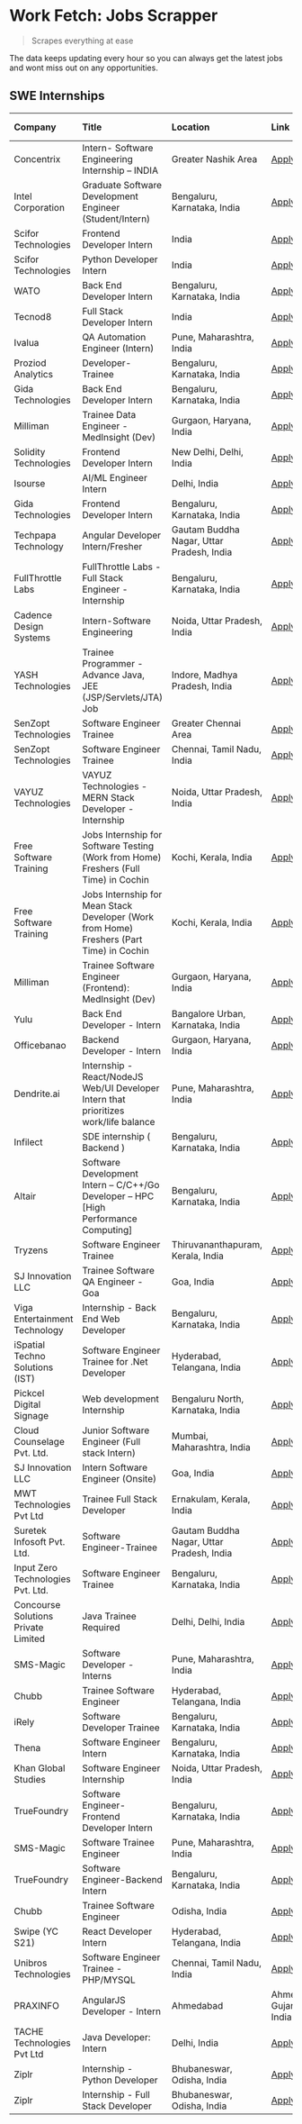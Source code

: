 # Work Fetch: Jobs Scrapper
> Scrapes everything at ease

The data keeps updating every hour so you can always get the latest jobs and wont miss out on any opportunities.

## SWE Internships
<!--START_SECTION:workfetch-->
| Company                             | Title                                                                                    | Location                                  | Link                                                                                                                                                                                                                                                                                                                  | Date Posted   |
|:------------------------------------|:-----------------------------------------------------------------------------------------|:------------------------------------------|:----------------------------------------------------------------------------------------------------------------------------------------------------------------------------------------------------------------------------------------------------------------------------------------------------------------------|:--------------|
| Concentrix                          | Intern- Software Engineering Internship – INDIA                                          | Greater Nashik Area                       | [Apply](https://in.linkedin.com/jobs/view/intern-software-engineering-internship-%E2%80%93-india-at-concentrix-3839392063?refId=%2BRye56NrrMc%2FUepyriz3hQ%3D%3D&trackingId=Qc1UuuhMXbxQnq6ZXSQsOQ%3D%3D&position=3&pageNum=0&trk=public_jobs_jserp-result_search-card)                                               | 2024-02-27    |
| Intel Corporation                   | Graduate Software Development Engineer (Student/Intern)                                  | Bengaluru, Karnataka, India               | [Apply](https://in.linkedin.com/jobs/view/graduate-software-development-engineer-student-intern-at-intel-corporation-3839094175?refId=eFwE5Lcf6CLLC9xVdQe%2BIw%3D%3D&trackingId=ucqUEKL2FLo7IaHUI15Pqg%3D%3D&position=5&pageNum=1&trk=public_jobs_jserp-result_search-card)                                           | 2024-02-27    |
| Scifor Technologies                 | Frontend Developer Intern                                                                | India                                     | [Apply](https://in.linkedin.com/jobs/view/frontend-developer-intern-at-scifor-technologies-3839011953?refId=p%2FlzSFn7VAyIBjKHCu0uXA%3D%3D&trackingId=x64qMcKRwu0kawqYP7vKjg%3D%3D&position=2&pageNum=2&trk=public_jobs_jserp-result_search-card)                                                                     | 2024-02-27    |
| Scifor Technologies                 | Python Developer Intern                                                                  | India                                     | [Apply](https://in.linkedin.com/jobs/view/python-developer-intern-at-scifor-technologies-3838399080?refId=LY1eoY3tCWWA7%2F76PVXcVw%3D%3D&trackingId=24Qpj0xoHVWrbyTxdm7uXg%3D%3D&position=16&pageNum=3&trk=public_jobs_jserp-result_search-card)                                                                      | 2024-02-26    |
| WATO                                | Back End Developer Intern                                                                | Bengaluru, Karnataka, India               | [Apply](https://in.linkedin.com/jobs/view/back-end-developer-intern-at-wato-3834852920?refId=LY1eoY3tCWWA7%2F76PVXcVw%3D%3D&trackingId=TuvC75N%2BXTac5prZD4LFQw%3D%3D&position=22&pageNum=3&trk=public_jobs_jserp-result_search-card)                                                                                 | 2024-02-26    |
| Tecnod8                             | Full Stack Developer Intern                                                              | India                                     | [Apply](https://in.linkedin.com/jobs/view/full-stack-developer-intern-at-tecnod8-3834283868?refId=eFwE5Lcf6CLLC9xVdQe%2BIw%3D%3D&trackingId=E%2Bu%2FSMFws%2B1AZUqCdnqStQ%3D%3D&position=20&pageNum=1&trk=public_jobs_jserp-result_search-card)                                                                        | 2024-02-25    |
| Ivalua                              | QA Automation Engineer (Intern)                                                          | Pune, Maharashtra, India                  | [Apply](https://in.linkedin.com/jobs/view/qa-automation-engineer-intern-at-ivalua-3762560998?refId=LY1eoY3tCWWA7%2F76PVXcVw%3D%3D&trackingId=SDBn3wqNImaYyYAm%2FIftLQ%3D%3D&position=24&pageNum=3&trk=public_jobs_jserp-result_search-card)                                                                           | 2024-02-24    |
| Proziod Analytics                   | Developer-Trainee                                                                        | Bengaluru, Karnataka, India               | [Apply](https://in.linkedin.com/jobs/view/developer-trainee-at-proziod-analytics-3838200708?refId=eFwE5Lcf6CLLC9xVdQe%2BIw%3D%3D&trackingId=wUUU%2BncAIibAg5RXRnABxQ%3D%3D&position=23&pageNum=1&trk=public_jobs_jserp-result_search-card)                                                                            | 2024-02-23    |
| Gida Technologies                   | Back End Developer Intern                                                                | Bengaluru, Karnataka, India               | [Apply](https://in.linkedin.com/jobs/view/back-end-developer-intern-at-gida-technologies-3836849295?refId=p%2FlzSFn7VAyIBjKHCu0uXA%3D%3D&trackingId=ptkC1VKRXZuMhOzM6xKMKA%3D%3D&position=4&pageNum=2&trk=public_jobs_jserp-result_search-card)                                                                       | 2024-02-23    |
| Milliman                            | Trainee Data Engineer - MedInsight (Dev)                                                 | Gurgaon, Haryana, India                   | [Apply](https://in.linkedin.com/jobs/view/trainee-data-engineer-medinsight-dev-at-milliman-3789275187?refId=p%2FlzSFn7VAyIBjKHCu0uXA%3D%3D&trackingId=vVxIx8meTS0%2Fg2QiNlKMaw%3D%3D&position=7&pageNum=2&trk=public_jobs_jserp-result_search-card)                                                                   | 2024-02-23    |
| Solidity Technologies               | Frontend Developer Intern                                                                | New Delhi, Delhi, India                   | [Apply](https://in.linkedin.com/jobs/view/frontend-developer-intern-at-solidity-technologies-3831583934?refId=eFwE5Lcf6CLLC9xVdQe%2BIw%3D%3D&trackingId=lkJqkccJS0C120j2NpCrhQ%3D%3D&position=10&pageNum=1&trk=public_jobs_jserp-result_search-card)                                                                  | 2024-02-22    |
| Isourse                             | AI/ML Engineer Intern                                                                    | Delhi, India                              | [Apply](https://in.linkedin.com/jobs/view/ai-ml-engineer-intern-at-isourse-3837826475?refId=LY1eoY3tCWWA7%2F76PVXcVw%3D%3D&trackingId=D45y9QbNLepxmpskxalelQ%3D%3D&position=13&pageNum=3&trk=public_jobs_jserp-result_search-card)                                                                                    | 2024-02-22    |
| Gida Technologies                   | Frontend Developer Intern                                                                | Bengaluru, Karnataka, India               | [Apply](https://in.linkedin.com/jobs/view/frontend-developer-intern-at-gida-technologies-3836040945?refId=%2BRye56NrrMc%2FUepyriz3hQ%3D%3D&trackingId=V3BR5tb8hOKlF5XvhrUWzw%3D%3D&position=20&pageNum=0&trk=public_jobs_jserp-result_search-card)                                                                    | 2024-02-21    |
| Techpapa Technology                 | Angular Developer Intern/Fresher                                                         | Gautam Buddha Nagar, Uttar Pradesh, India | [Apply](https://in.linkedin.com/jobs/view/angular-developer-intern-fresher-at-techpapa-technology-3834305862?refId=eFwE5Lcf6CLLC9xVdQe%2BIw%3D%3D&trackingId=2eTSkAJMi05yV7CLotS4oA%3D%3D&position=16&pageNum=1&trk=public_jobs_jserp-result_search-card)                                                             | 2024-02-20    |
| FullThrottle Labs                   | FullThrottle Labs - Full Stack Engineer - Internship                                     | Bengaluru, Karnataka, India               | [Apply](https://in.linkedin.com/jobs/view/fullthrottle-labs-full-stack-engineer-internship-at-fullthrottle-labs-3829636016?refId=eFwE5Lcf6CLLC9xVdQe%2BIw%3D%3D&trackingId=ubWaTzYTXjIEVjKuW61zyQ%3D%3D&position=21&pageNum=1&trk=public_jobs_jserp-result_search-card)                                               | 2024-02-17    |
| Cadence Design Systems              | Intern-Software Engineering                                                              | Noida, Uttar Pradesh, India               | [Apply](https://in.linkedin.com/jobs/view/intern-software-engineering-at-cadence-design-systems-3794689056?refId=p%2FlzSFn7VAyIBjKHCu0uXA%3D%3D&trackingId=gvOCGNUlPz5DEs7ru2zSxw%3D%3D&position=17&pageNum=2&trk=public_jobs_jserp-result_search-card)                                                               | 2024-02-17    |
| YASH Technologies                   | Trainee Programmer - Advance Java, JEE (JSP/Servlets/JTA) Job                            | Indore, Madhya Pradesh, India             | [Apply](https://in.linkedin.com/jobs/view/trainee-programmer-advance-java-jee-jsp-servlets-jta-job-at-yash-technologies-3811759183?refId=%2BRye56NrrMc%2FUepyriz3hQ%3D%3D&trackingId=7z6jb41dCqTdx9zoXAc35A%3D%3D&position=14&pageNum=0&trk=public_jobs_jserp-result_search-card)                                     | 2024-02-13    |
| SenZopt Technologies                | Software Engineer Trainee                                                                | Greater Chennai Area                      | [Apply](https://in.linkedin.com/jobs/view/software-engineer-trainee-at-senzopt-technologies-3827688781?refId=eFwE5Lcf6CLLC9xVdQe%2BIw%3D%3D&trackingId=Jai5Bspezyw03Z31dNHzmA%3D%3D&position=4&pageNum=1&trk=public_jobs_jserp-result_search-card)                                                                    | 2024-02-12    |
| SenZopt Technologies                | Software Engineer Trainee                                                                | Chennai, Tamil Nadu, India                | [Apply](https://in.linkedin.com/jobs/view/software-engineer-trainee-at-senzopt-technologies-3827686880?refId=eFwE5Lcf6CLLC9xVdQe%2BIw%3D%3D&trackingId=tq2P90WgvHl6AXbiN0pVKw%3D%3D&position=17&pageNum=1&trk=public_jobs_jserp-result_search-card)                                                                   | 2024-02-12    |
| VAYUZ Technologies                  | VAYUZ Technologies - MERN Stack Developer - Internship                                   | Noida, Uttar Pradesh, India               | [Apply](https://in.linkedin.com/jobs/view/vayuz-technologies-mern-stack-developer-internship-at-vayuz-technologies-3822619356?refId=eFwE5Lcf6CLLC9xVdQe%2BIw%3D%3D&trackingId=mL8OgASxUzuse03pfoI%2BBA%3D%3D&position=22&pageNum=1&trk=public_jobs_jserp-result_search-card)                                          | 2024-02-10    |
| Free Software Training              | Jobs Internship for Software Testing (Work from Home) Freshers (Full Time) in Cochin     | Kochi, Kerala, India                      | [Apply](https://in.linkedin.com/jobs/view/jobs-internship-for-software-testing-work-from-home-freshers-full-time-in-cochin-at-free-software-training-3826557030?refId=p%2FlzSFn7VAyIBjKHCu0uXA%3D%3D&trackingId=BLoGdSWUSCidOdS1VRGbiA%3D%3D&position=19&pageNum=2&trk=public_jobs_jserp-result_search-card)          | 2024-02-10    |
| Free Software Training              | Jobs Internship for Mean Stack Developer (Work from Home) Freshers (Part Time) in Cochin | Kochi, Kerala, India                      | [Apply](https://in.linkedin.com/jobs/view/jobs-internship-for-mean-stack-developer-work-from-home-freshers-part-time-in-cochin-at-free-software-training-3826556130?refId=LY1eoY3tCWWA7%2F76PVXcVw%3D%3D&trackingId=VnzGCYN%2BcWSfJGBVepMdAQ%3D%3D&position=10&pageNum=3&trk=public_jobs_jserp-result_search-card)    | 2024-02-10    |
| Milliman                            | Trainee Software Engineer (Frontend): MedInsight (Dev)                                   | Gurgaon, Haryana, India                   | [Apply](https://in.linkedin.com/jobs/view/trainee-software-engineer-frontend-medinsight-dev-at-milliman-3792874280?refId=%2BRye56NrrMc%2FUepyriz3hQ%3D%3D&trackingId=xO7p06zjClAJmRN0nCJMHA%3D%3D&position=5&pageNum=0&trk=public_jobs_jserp-result_search-card)                                                      | 2024-02-09    |
| Yulu                                | Back End Developer - Intern                                                              | Bangalore Urban, Karnataka, India         | [Apply](https://in.linkedin.com/jobs/view/back-end-developer-intern-at-yulu-3821682220?refId=%2BRye56NrrMc%2FUepyriz3hQ%3D%3D&trackingId=%2BVU5rtQN6BmaFd0Zijv6%2FQ%3D%3D&position=9&pageNum=0&trk=public_jobs_jserp-result_search-card)                                                                              | 2024-02-04    |
| Officebanao                         | Backend Developer - Intern                                                               | Gurgaon, Haryana, India                   | [Apply](https://in.linkedin.com/jobs/view/backend-developer-intern-at-officebanao-3814263731?refId=%2BRye56NrrMc%2FUepyriz3hQ%3D%3D&trackingId=84zraulh801OqIVFCYUCSw%3D%3D&position=18&pageNum=0&trk=public_jobs_jserp-result_search-card)                                                                           | 2024-01-31    |
| Dendrite.ai                         | Internship - React/NodeJS Web/UI Developer Intern that prioritizes work/life balance     | Pune, Maharashtra, India                  | [Apply](https://in.linkedin.com/jobs/view/internship-react-nodejs-web-ui-developer-intern-that-prioritizes-work-life-balance-at-dendrite-ai-3818948068?refId=%2BRye56NrrMc%2FUepyriz3hQ%3D%3D&trackingId=Dcn0c%2BQqvRx9YoG6KdqZXw%3D%3D&position=24&pageNum=0&trk=public_jobs_jserp-result_search-card)               | 2024-01-31    |
| Infilect                            | SDE internship ( Backend )                                                               | Bengaluru, Karnataka, India               | [Apply](https://in.linkedin.com/jobs/view/sde-internship-backend-at-infilect-3815120558?refId=%2BRye56NrrMc%2FUepyriz3hQ%3D%3D&trackingId=hmfxIVXsknzFGBbhBGgu1Q%3D%3D&position=19&pageNum=0&trk=public_jobs_jserp-result_search-card)                                                                                | 2024-01-25    |
| Altair                              | Software Development Intern – C/C++/Go Developer – HPC [High Performance Computing]      | Bengaluru, Karnataka, India               | [Apply](https://in.linkedin.com/jobs/view/software-development-intern-%E2%80%93-c-c%2B%2B-go-developer-%E2%80%93-hpc-high-performance-computing-at-altair-3809167074?refId=p%2FlzSFn7VAyIBjKHCu0uXA%3D%3D&trackingId=%2FIf9a%2BCWx93SacDo8zrLbw%3D%3D&position=22&pageNum=2&trk=public_jobs_jserp-result_search-card) | 2024-01-19    |
| Tryzens                             | Software Engineer Trainee                                                                | Thiruvananthapuram, Kerala, India         | [Apply](https://in.linkedin.com/jobs/view/software-engineer-trainee-at-tryzens-3809363491?refId=eFwE5Lcf6CLLC9xVdQe%2BIw%3D%3D&trackingId=CCI4ALaeOjGCvpV6jv7%2BcQ%3D%3D&position=7&pageNum=1&trk=public_jobs_jserp-result_search-card)                                                                               | 2024-01-18    |
| SJ Innovation LLC                   | Trainee Software QA Engineer - Goa                                                       | Goa, India                                | [Apply](https://in.linkedin.com/jobs/view/trainee-software-qa-engineer-goa-at-sj-innovation-llc-3804578231?refId=LY1eoY3tCWWA7%2F76PVXcVw%3D%3D&trackingId=t8ViMuKCfM4%2BVVJkH4io7Q%3D%3D&position=6&pageNum=3&trk=public_jobs_jserp-result_search-card)                                                              | 2024-01-18    |
| Viga Entertainment Technology       | Internship - Back End Web Developer                                                      | Bengaluru, Karnataka, India               | [Apply](https://in.linkedin.com/jobs/view/internship-back-end-web-developer-at-viga-entertainment-technology-3817712040?refId=LY1eoY3tCWWA7%2F76PVXcVw%3D%3D&trackingId=K7F9rBWBWG9Oq3ytV8ptyg%3D%3D&position=8&pageNum=3&trk=public_jobs_jserp-result_search-card)                                                   | 2024-01-17    |
| iSpatial Techno Solutions (IST)     | Software Engineer Trainee for .Net Developer                                             | Hyderabad, Telangana, India               | [Apply](https://in.linkedin.com/jobs/view/software-engineer-trainee-for-net-developer-at-ispatial-techno-solutions-ist-3826984352?refId=LY1eoY3tCWWA7%2F76PVXcVw%3D%3D&trackingId=F0XCGg60mSd9vSgS5jl1AA%3D%3D&position=5&pageNum=3&trk=public_jobs_jserp-result_search-card)                                         | 2024-01-16    |
| Pickcel Digital Signage             | Web development Internship                                                               | Bengaluru North, Karnataka, India         | [Apply](https://in.linkedin.com/jobs/view/web-development-internship-at-pickcel-digital-signage-3826062393?refId=eFwE5Lcf6CLLC9xVdQe%2BIw%3D%3D&trackingId=A0gXe5G7qAXNLa8qTo%2FEuA%3D%3D&position=25&pageNum=1&trk=public_jobs_jserp-result_search-card)                                                             | 2024-01-15    |
| Cloud Counselage Pvt. Ltd.          | Junior Software Engineer (Full stack Intern)                                             | Mumbai, Maharashtra, India                | [Apply](https://in.linkedin.com/jobs/view/junior-software-engineer-full-stack-intern-at-cloud-counselage-pvt-ltd-3803132814?refId=%2BRye56NrrMc%2FUepyriz3hQ%3D%3D&trackingId=Px%2FW9TxgeUx%2BEA5wxHxUZw%3D%3D&position=21&pageNum=0&trk=public_jobs_jserp-result_search-card)                                        | 2024-01-11    |
| SJ Innovation LLC                   | Intern Software Engineer (Onsite)                                                        | Goa, India                                | [Apply](https://in.linkedin.com/jobs/view/intern-software-engineer-onsite-at-sj-innovation-llc-3799959011?refId=eFwE5Lcf6CLLC9xVdQe%2BIw%3D%3D&trackingId=GX0ag5h7%2FQGETAMAQ13wVg%3D%3D&position=11&pageNum=1&trk=public_jobs_jserp-result_search-card)                                                              | 2024-01-11    |
| MWT Technologies Pvt Ltd            | Trainee Full Stack Developer                                                             | Ernakulam, Kerala, India                  | [Apply](https://in.linkedin.com/jobs/view/trainee-full-stack-developer-at-mwt-technologies-pvt-ltd-3800921715?refId=%2BRye56NrrMc%2FUepyriz3hQ%3D%3D&trackingId=WrIsBdz%2BlreZTFF4YbhFNA%3D%3D&position=4&pageNum=0&trk=public_jobs_jserp-result_search-card)                                                         | 2024-01-09    |
| Suretek Infosoft Pvt. Ltd.          | Software Engineer-Trainee                                                                | Gautam Buddha Nagar, Uttar Pradesh, India | [Apply](https://in.linkedin.com/jobs/view/software-engineer-trainee-at-suretek-infosoft-pvt-ltd-3800934643?refId=%2BRye56NrrMc%2FUepyriz3hQ%3D%3D&trackingId=d%2F%2BFIfwXIUWtiulSaS90ng%3D%3D&position=15&pageNum=0&trk=public_jobs_jserp-result_search-card)                                                         | 2024-01-09    |
| Input Zero Technologies Pvt. Ltd.   | Software Engineer Trainee                                                                | Bengaluru, Karnataka, India               | [Apply](https://in.linkedin.com/jobs/view/software-engineer-trainee-at-input-zero-technologies-pvt-ltd-3800927643?refId=%2BRye56NrrMc%2FUepyriz3hQ%3D%3D&trackingId=diET66McUPqeSkVVtn2yeA%3D%3D&position=25&pageNum=0&trk=public_jobs_jserp-result_search-card)                                                      | 2024-01-09    |
| Concourse Solutions Private Limited | Java Trainee Required                                                                    | Delhi, Delhi, India                       | [Apply](https://in.linkedin.com/jobs/view/java-trainee-required-at-concourse-solutions-private-limited-3800941190?refId=LY1eoY3tCWWA7%2F76PVXcVw%3D%3D&trackingId=AfmQcWISWIpEHI5JZJUzkg%3D%3D&position=9&pageNum=3&trk=public_jobs_jserp-result_search-card)                                                         | 2024-01-09    |
| SMS-Magic                           | Software Developer -Interns                                                              | Pune, Maharashtra, India                  | [Apply](https://in.linkedin.com/jobs/view/software-developer-interns-at-sms-magic-3799485343?refId=eFwE5Lcf6CLLC9xVdQe%2BIw%3D%3D&trackingId=riwrGuv6k8wYXp5RBhENlw%3D%3D&position=3&pageNum=1&trk=public_jobs_jserp-result_search-card)                                                                              | 2024-01-05    |
| Chubb                               | Trainee Software Engineer                                                                | Hyderabad, Telangana, India               | [Apply](https://in.linkedin.com/jobs/view/trainee-software-engineer-at-chubb-3811550279?refId=p%2FlzSFn7VAyIBjKHCu0uXA%3D%3D&trackingId=d4s%2FlP0cxDfhXdIkI77JJQ%3D%3D&position=13&pageNum=2&trk=public_jobs_jserp-result_search-card)                                                                                | 2023-12-28    |
| iRely                               | Software Developer Trainee                                                               | Bengaluru, Karnataka, India               | [Apply](https://in.linkedin.com/jobs/view/software-developer-trainee-at-irely-3801577534?refId=%2BRye56NrrMc%2FUepyriz3hQ%3D%3D&trackingId=X2wkopVC43lO68YSkGBLEA%3D%3D&position=10&pageNum=0&trk=public_jobs_jserp-result_search-card)                                                                               | 2023-12-22    |
| Thena                               | Software Engineer Intern                                                                 | Bengaluru, Karnataka, India               | [Apply](https://in.linkedin.com/jobs/view/software-engineer-intern-at-thena-3778731751?refId=%2BRye56NrrMc%2FUepyriz3hQ%3D%3D&trackingId=hfhB8JO2plL9rlXqH7m1VA%3D%3D&position=12&pageNum=0&trk=public_jobs_jserp-result_search-card)                                                                                 | 2023-12-05    |
| Khan Global Studies                 | Software Engineer Internship                                                             | Noida, Uttar Pradesh, India               | [Apply](https://in.linkedin.com/jobs/view/software-engineer-internship-at-khan-global-studies-3766942197?refId=eFwE5Lcf6CLLC9xVdQe%2BIw%3D%3D&trackingId=uwer30OKSz%2FGCgKq9oFlMw%3D%3D&position=18&pageNum=1&trk=public_jobs_jserp-result_search-card)                                                               | 2023-11-27    |
| TrueFoundry                         | Software Engineer- Frontend Developer Intern                                             | Bengaluru, Karnataka, India               | [Apply](https://in.linkedin.com/jobs/view/software-engineer-frontend-developer-intern-at-truefoundry-3790095058?refId=%2BRye56NrrMc%2FUepyriz3hQ%3D%3D&trackingId=B8qNDckeL02jW%2FMPfUDSBw%3D%3D&position=11&pageNum=0&trk=public_jobs_jserp-result_search-card)                                                      | 2023-11-24    |
| SMS-Magic                           | Software Trainee Engineer                                                                | Pune, Maharashtra, India                  | [Apply](https://in.linkedin.com/jobs/view/software-trainee-engineer-at-sms-magic-3761409781?refId=%2BRye56NrrMc%2FUepyriz3hQ%3D%3D&trackingId=DFcBifFMkLXIa88JcV40qQ%3D%3D&position=22&pageNum=0&trk=public_jobs_jserp-result_search-card)                                                                            | 2023-11-16    |
| TrueFoundry                         | Software Engineer-Backend Intern                                                         | Bengaluru, Karnataka, India               | [Apply](https://in.linkedin.com/jobs/view/software-engineer-backend-intern-at-truefoundry-3779508170?refId=%2BRye56NrrMc%2FUepyriz3hQ%3D%3D&trackingId=97vU%2Bk1y9Ig%2Bf0d7RfZioA%3D%3D&position=23&pageNum=0&trk=public_jobs_jserp-result_search-card)                                                               | 2023-11-10    |
| Chubb                               | Trainee Software Engineer                                                                | Odisha, India                             | [Apply](https://in.linkedin.com/jobs/view/trainee-software-engineer-at-chubb-3756335100?refId=p%2FlzSFn7VAyIBjKHCu0uXA%3D%3D&trackingId=hq3Vud5fERCSGZcrVL1rKQ%3D%3D&position=25&pageNum=2&trk=public_jobs_jserp-result_search-card)                                                                                  | 2023-11-02    |
| Swipe (YC S21)                      | React Developer Intern                                                                   | Hyderabad, Telangana, India               | [Apply](https://in.linkedin.com/jobs/view/react-developer-intern-at-swipe-yc-s21-3737600089?refId=%2BRye56NrrMc%2FUepyriz3hQ%3D%3D&trackingId=ux%2BU0%2Bqm624dk2fJKkegLQ%3D%3D&position=13&pageNum=0&trk=public_jobs_jserp-result_search-card)                                                                        | 2023-10-13    |
| Unibros Technologies                | Software Engineer Trainee - PHP/MYSQL                                                    | Chennai, Tamil Nadu, India                | [Apply](https://in.linkedin.com/jobs/view/software-engineer-trainee-php-mysql-at-unibros-technologies-3656599241?refId=eFwE5Lcf6CLLC9xVdQe%2BIw%3D%3D&trackingId=iI6EUF8Y1DoKy5E53kmAUg%3D%3D&position=6&pageNum=1&trk=public_jobs_jserp-result_search-card)                                                          | 2023-06-12    |
| PRAXINFO                            | AngularJS Developer - Intern | Ahmedabad                                                 | Ahmedabad, Gujarat, India                 | [Apply](https://in.linkedin.com/jobs/view/angularjs-developer-intern-ahmedabad-at-praxinfo-3656594961?refId=p%2FlzSFn7VAyIBjKHCu0uXA%3D%3D&trackingId=Vo2IGoFvnfHxMWpaLeuSfw%3D%3D&position=23&pageNum=2&trk=public_jobs_jserp-result_search-card)                                                                    | 2023-06-12    |
| TACHE Technologies Pvt Ltd          | Java Developer: Intern                                                                   | Delhi, India                              | [Apply](https://in.linkedin.com/jobs/view/java-developer-intern-at-tache-technologies-pvt-ltd-3627622735?refId=p%2FlzSFn7VAyIBjKHCu0uXA%3D%3D&trackingId=Im4sR4VcXitbT4Qf2FIufg%3D%3D&position=18&pageNum=2&trk=public_jobs_jserp-result_search-card)                                                                 | 2023-06-06    |
| Ziplr                               | Internship - Python Developer                                                            | Bhubaneswar, Odisha, India                | [Apply](https://in.linkedin.com/jobs/view/internship-python-developer-at-ziplr-3645677592?refId=p%2FlzSFn7VAyIBjKHCu0uXA%3D%3D&trackingId=hIacfyCI%2BMDMqGvstqTTYg%3D%3D&position=3&pageNum=2&trk=public_jobs_jserp-result_search-card)                                                                               | 2023-06-02    |
| Ziplr                               | Internship - Full Stack Developer                                                        | Bhubaneswar, Odisha, India                | [Apply](https://in.linkedin.com/jobs/view/internship-full-stack-developer-at-ziplr-3645675705?refId=p%2FlzSFn7VAyIBjKHCu0uXA%3D%3D&trackingId=p1x9agFQhAvnk6GLCYw5mA%3D%3D&position=12&pageNum=2&trk=public_jobs_jserp-result_search-card)                                                                            | 2023-06-02    |
<!--END_SECTION:workfetch-->
